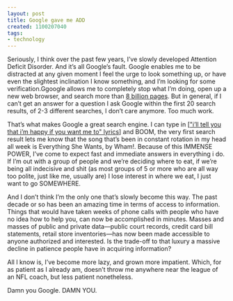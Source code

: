 ```yaml
---
layout: post
title: Google gave me ADD
created: 1100207040
tags:
- technology
---
```

Seriously, I think over the past few years, I’ve slowly developed Attention Deficit Disorder. And it’s all Google’s fault. Google enables me to be distracted at any given moment I feel the urge to look something up, or have even the slightest inclination I know something, and I’m looking for some verification.Ggoogle allows me to completely stop what I’m doing, open up a new web browser, and search more than [8 billion pages](https://googleblog.blogspot.com/2004/11/googles-index-nearly-doubles.html). But in general, if I can’t get an answer for a question I ask Google within the first 20 search results, of 2-3 different searches, I don’t care anymore. Too much work.

That’s what makes Google a great search engine. I can type in [["i’ll tell you that i’m happy if you want me to" lyrics](http://www.google.com/search?hl=en&q=%22i%27ll+tell+you+that+i%27m+happy+if+you+want+me+to%22+lyrics&btnG=Google+Search)] and BOOM, the very first search result lets me know that the song that’s been in constant rotation in my head all week is Everything She Wants, by Wham!. Because of this IMMENSE POWER, I’ve come to expect fast and immediate answers in everything i do. If I’m out with a group of people and we’re deciding where to eat, if we’re being all indecisive and shit (as most groups of 5 or more who are all way too polite, just like me, usually are) I lose interest in where we eat, I just want to go SOMEWHERE. 

And I don’t think I’m the only one that’s slowly become this way. The past decade or so has been an amazing time in terms of access to information. Things that would have taken weeks of phone calls with people who have no idea how to help you, can now be accomplished in minutes. Masses and masses of public and private data—public court records, credit card bill statements, retail store inventories—has now been made accessible to anyone authorized and interested. Is the trade-off to that luxury a massive decline in patience people have in acquiring information?

All I know is, I’ve become more lazy, and grown more impatient. Which, for as patient as I already am, doesn’t throw me anywhere near the league of an NFL coach, but less patient nonetheless.

Damn you Google. DAMN YOU.

